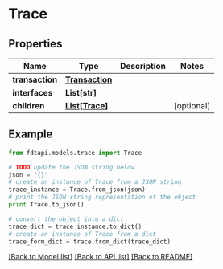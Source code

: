 # Trace


## Properties
Name | Type | Description | Notes
------------ | ------------- | ------------- | -------------
**transaction** | [**Transaction**](Transaction.md) |  | 
**interfaces** | **List[str]** |  | 
**children** | [**List[Trace]**](Trace.md) |  | [optional] 

## Example

```python
from fdtapi.models.trace import Trace

# TODO update the JSON string below
json = "{}"
# create an instance of Trace from a JSON string
trace_instance = Trace.from_json(json)
# print the JSON string representation of the object
print Trace.to_json()

# convert the object into a dict
trace_dict = trace_instance.to_dict()
# create an instance of Trace from a dict
trace_form_dict = trace.from_dict(trace_dict)
```
[[Back to Model list]](../README.md#documentation-for-models) [[Back to API list]](../README.md#documentation-for-api-endpoints) [[Back to README]](../README.md)


